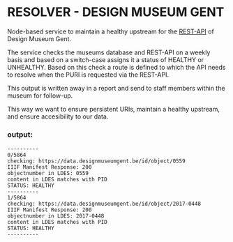 # RESOLVER  - DESIGN MUSEUM GENT
Node-based service to maintain a healthy upstream for the [REST-API](https://github.com/oliviervd/dmg-rest-api) of Design Museum Gent.

The service checks the museums database and REST-API on a weekly basis and based on a switch-case assigns it a status of HEALTHY or UNHEALTHY. Based on this check a route is defined to which the API needs to resolve when the PURI is requested via the REST-API. 

This output is written away in a report and send to staff members within the museum for follow-up.   

This way we want to ensure persistent URIs, maintain a healthy upstream, and ensure accesibility to our data. 

### output:

```
----------
0/5864
checking: https://data.designmuseumgent.be/id/object/0559
IIIF Manifest Response: 200
objectnumber in LDES: 0559
content in LDES matches with PID
STATUS: HEALTHY
----------
1/5864
checking: https://data.designmuseumgent.be/id/object/2017-0448
IIIF Manifest Response: 200
objectnumber in LDES: 2017-0448
content in LDES matches with PID
STATUS: HEALTHY
----------
```


